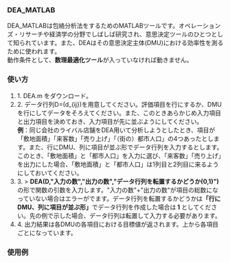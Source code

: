 <!--<h3>DEA_MATLAB</h3>
<p>DEA_MATLAB is a MATLAB tool for data envelopment analysis (DEA). DEA is one of decision making methods, and it is studyed in the field of operations research or economics. It is used for measuring the efficiency of decision making units (DMUs)<br>
The application needs <b>Mathematical Optimization</b> package.</p>
<h3>How to use</h3>
<li>
<ul> 1. Install DEA.m from ./DEA_MATLAB.</ul>
<ul> 2. Prepare a data matrix D=(d_{ij}). It is either possible if you input evaluation items or DMUs in rows.</ul>
</li>-->
<br>
<h3>DEA_MATLAB</h3>
<p>DEA_MATLABは包絡分析法をするためのMATLABツールです。オペレーションズ・リサーチや経済学の分野でしばしば研究され、意思決定ツールのひとつとして知られています。また、DEAはその意思決定主体(DMU)における効率性を測るために使われます。<br>
動作条件として、<b>数理最適化ツール</b>が入っていなければ動きません。</p>
<h3>使い方</h3>
<ol>
<li> 1. DEA.m をダウンロード。</li>
<li> 2. データ行列D=(d_{ij})を用意してください。評価項目を行にするか、DMUを行にしてデータをそろえてください。また、このときあらかじめ入力項目と出力項目を決めておき、入力項目が先に並ぶようにしてください。<br><b>例</b>：同じ会社のライバル店舗をDEA用いて分析しようとしたとき、項目が「敷地面積」「来客数」「売り上げ」「（街の）都市人口」の4つあったとします。また、行にDMU、列に項目が並ぶ形でデータ行列を入力するとします。このとき、「敷地面積」と「都市人口」を入力に選び、「来客数」「売り上げ」を出力にした場合、「敷地面積」と「都市人口」は1列目と2列目に来るようにしておいてください。</li>
<li> 3. > <b>DEA(D,"入力の数","出力の数","データ行列を転置するかどうか(0,1)")</b>の形で関数の引数を入力します。"入力の数"+"出力の数"が項目の総数になっていない場合はエラーがでます。データ行列を転置するかどうかは<b>「行にDMU、列に項目が並ぶ形」</b>でデータ行列を作成した場合は<b> 1 </b>としてください。先の例で示した場合、データ行列は転置して入力する必要があります。</li>
<li> 4. 出力結果は各DMUの各項目における目標値が返されます。上から各項目ごとになっています。</li>
</ol>
<h3>使用例</h3>
